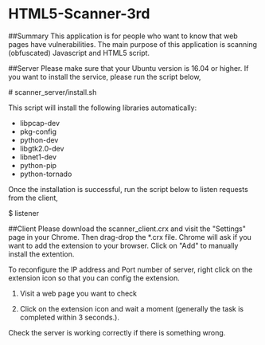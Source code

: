 # HTML5-Scanner-3rd

##Summary
This application is for people who want to know that web pages have vulnerabilities.
The main purpose of this application is scanning (obfuscated) Javascript and HTML5 script.

##Server
Please make sure that your Ubuntu version is 16.04 or higher. If you want to install the service, please run the script below,

\# scanner_server/install.sh 

This script will install the following libraries automatically:
- libpcap-dev
- pkg-config
- python-dev
- libgtk2.0-dev
- libnet1-dev
- python-pip
- python-tornado

Once the installation is successful, run the script below to listen requests from the client,

$ listener

##Client
Please download the scanner_client.crx and visit the "Settings" page in your Chrome. Then drag-drop the *.crx file. Chrome will ask if you want to add the extension to your browser. Click on "Add" to manually install the extention.

To reconfigure the IP address and Port number of server, right click on the extension icon so that you can config the extension.

1) Visit a web page you want to check

2) Click on the extension icon and wait a moment (generally the task is completed within 3 seconds.).

Check the server is working correctly if there is something wrong.
